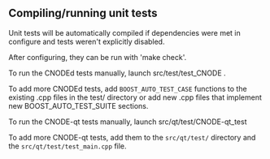 Compiling/running unit tests
------------------------------------

Unit tests will be automatically compiled if dependencies were met in configure
and tests weren't explicitly disabled.

After configuring, they can be run with 'make check'.

To run the CNODEd tests manually, launch src/test/test_CNODE .

To add more CNODEd tests, add `BOOST_AUTO_TEST_CASE` functions to the existing
.cpp files in the test/ directory or add new .cpp files that
implement new BOOST_AUTO_TEST_SUITE sections.

To run the CNODE-qt tests manually, launch src/qt/test/CNODE-qt_test

To add more CNODE-qt tests, add them to the `src/qt/test/` directory and
the `src/qt/test/test_main.cpp` file.
